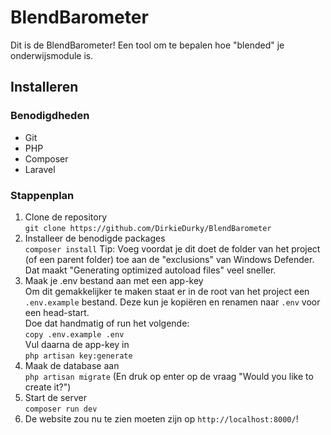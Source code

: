 # BlendBarometer
Dit is de BlendBarometer! Een tool om te bepalen hoe "blended" je onderwijsmodule is.

## Installeren
### Benodigdheden
- Git
- PHP
- Composer
- Laravel

### Stappenplan
1. Clone de repository\
```git clone https://github.com/DirkieDurky/BlendBarometer```
2. Installeer de benodigde packages\
```composer install```
Tip: Voeg voordat je dit doet de folder van het project (of een parent folder) toe aan de "exclusions" van Windows Defender. Dat maakt "Generating optimized autoload files" veel sneller.
3. Maak je .env bestand aan met een app-key\
Om dit gemakkelijker te maken staat er in de root van het project een `.env.example` bestand. Deze kun je kopiëren en renamen naar `.env` voor een head-start.\
Doe dat handmatig of run het volgende:\
```copy .env.example .env```\
Vul daarna de app-key in\
```php artisan key:generate```
4. Maak de database aan\
```php artisan migrate```
(En druk op enter op de vraag "Would you like to create it?")
5. Start de server\
```composer run dev```
6. De website zou nu te zien moeten zijn op `http://localhost:8000/`!
